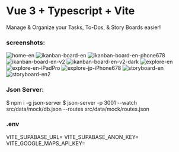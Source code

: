 # Vue 3 + Typescript + Vite

Manage & Organize your Tasks, To-Dos, & Story Boards easier!

### screenshots:

![home-en](https://github.com/shecodez/ispeak/blob/main/public/screenshots/home-en.png?raw=true)
![ikanban-board-en](https://github.com/shecodez/ispeak/blob/main/public/screenshots/ikanban-board-en.png?raw=true)
![ikanban-board-en-phone678](https://github.com/shecodez/ispeak/blob/main/public/screenshots/ikanban-board-en-iPhone678.png?raw=true)
![ikanban-board-en-v2](https://github.com/shecodez/ispeak/blob/main/public/screenshots/ikanban-board-en-v2.png?raw=true)
![ikanban-board-en-v2-dark](https://github.com/shecodez/ispeak/blob/main/public/screenshots/ikanban-board-en-v2-dark.png?raw=true)
![explore-en](https://github.com/shecodez/ispeak/blob/main/public/screenshots/explore-en.png?raw=true)
![explore-en-iPadPro](https://github.com/shecodez/ispeak/blob/main/public/screenshots/explore-en-iPadPro.png?raw=true)
![explore-jp-iPhone678](https://github.com/shecodez/ispeak/blob/main/public/screenshots/explore-jp-iPhone678.png?raw=true)
![storyboard-en](https://github.com/shecodez/ispeak/blob/main/public/screenshots/storyboard-en.png?raw=true)
![storyboard-en2](https://github.com/shecodez/ispeak/blob/main/public/screenshots/storyboard-en2.png?raw=true)

### Json Server:

$ npm i -g json-server
$ json-server -p 3001 --watch src/data/mock/db.json --routes src/data/mock/routes.json

### .env

VITE_SUPABASE_URL=
VITE_SUPABASE_ANON_KEY=
VITE_GOOGLE_MAPS_API_KEY=
